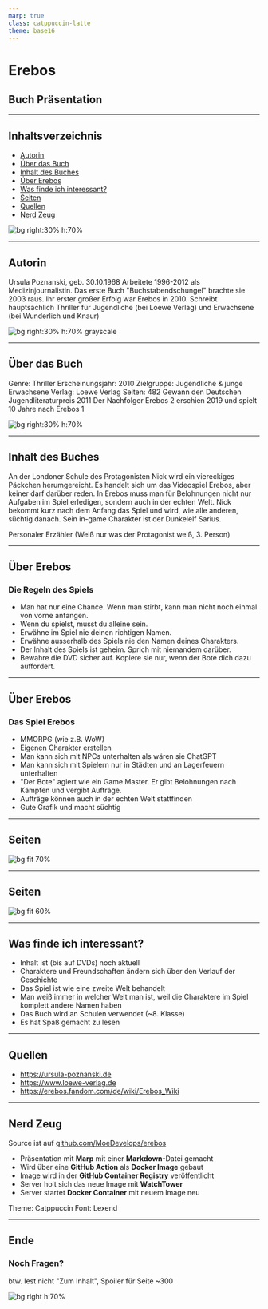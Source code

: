 ```yaml
---
marp: true
class: catppuccin-latte
theme: base16
---
```


# Erebos

## Buch Präsentation

<!-- Dark Reader Plugin aus -->
<meta name="darkreader-lock" />

---

## Inhaltsverzeichnis

- [Autorin](#autorin)
- [Über das Buch](#über-das-buch)
- [Inhalt des Buches](#inhalt-des-buches)
- [Über Erebos](#die-regeln-des-spiels)
- [Was finde ich interessant?](#was-finde-ich-interessant)
- [Seiten](#seiten)
- [Quellen](#quellen)
- [Nerd Zeug](#nerd-zeug)

![bg right:30% h:70%](assets/cover.png)

---

## Autorin

Ursula Poznanski, geb. 30.10.1968
Arbeitete 1996-2012 als Medizinjournalistin.
Das erste Buch "Buchstabendschungel" brachte sie 2003 raus.
Ihr erster großer Erfolg war Erebos in 2010.
Schreibt hauptsächlich Thriller für Jugendliche (bei Loewe Verlag) und Erwachsene (bei Wunderlich und Knaur)

![bg right:30% h:70% grayscale](assets/ursula_poznanski.png)

---

## Über das Buch

Genre: Thriller
Erscheinungsjahr: 2010
Zielgruppe: Jugendliche & junge Erwachsene
Verlag: Loewe Verlag
Seiten: 482
Gewann den Deutschen Jugendliteraturpreis 2011
Der Nachfolger Erebos 2 erschien 2019 und spielt 10 Jahre nach Erebos 1

![bg right:30% h:70%](assets/cover.png)

---

## Inhalt des Buches

An der Londoner Schule des Protagonisten Nick wird ein viereckiges Päckchen herumgereicht. Es handelt sich um das Videospiel Erebos, aber keiner darf darüber reden.
In Erebos muss man für Belohnungen nicht nur Aufgaben im Spiel erledigen, sondern auch in der echten Welt.
Nick bekommt kurz nach dem Anfang das Spiel und wird, wie alle anderen, süchtig danach.
Sein in-game Charakter ist der Dunkelelf Sarius.

Personaler Erzähler (Weiß nur was der Protagonist weiß, 3. Person)

---

## Über Erebos

### Die Regeln des Spiels

* Man hat nur eine Chance. Wenn man stirbt, kann man nicht noch einmal von vorne anfangen.
* Wenn du spielst, musst du alleine sein.
* Erwähne im Spiel nie deinen richtigen Namen.
* Erwähne ausserhalb des Spiels nie den Namen deines Charakters.
* Der Inhalt des Spiels ist geheim. Sprich mit niemandem darüber.
* Bewahre die DVD sicher auf. Kopiere sie nur, wenn der Bote dich dazu auffordert.

---

## Über Erebos

### Das Spiel Erebos

* MMORPG (wie z.B. WoW)
* Eigenen Charakter erstellen
* Man kann sich mit NPCs unterhalten als wären sie ChatGPT
* Man kann sich mit Spielern nur in Städten und an Lagerfeuern unterhalten
* "Der Bote" agiert wie ein Game Master. Er gibt Belohnungen nach Kämpfen und vergibt Aufträge.
* Aufträge können auch in der echten Welt stattfinden
* Gute Grafik und macht süchtig

---

## Seiten

![bg fit 70%](assets/seite1.png)

---

## Seiten

![bg fit 60%](assets/seite2.png)

---

## Was finde ich interessant?

* Inhalt ist (bis auf DVDs) noch aktuell
* Charaktere und Freundschaften ändern sich über den Verlauf der Geschichte
* Das Spiel ist wie eine zweite Welt behandelt
* Man weiß immer in welcher Welt man ist, weil die Charaktere im Spiel komplett andere Namen haben
* Das Buch wird an Schulen verwendet (~8. Klasse)
* Es hat Spaß gemacht zu lesen

---

## Quellen

- <https://ursula-poznanski.de>
- <https://www.loewe-verlag.de>
- <https://erebos.fandom.com/de/wiki/Erebos_Wiki>

---

## Nerd Zeug

Source ist auf [github.com/MoeDevelops/erebos](https://github.com/MoeDevelops/erebos)

- Präsentation mit **Marp** mit einer **Markdown**-Datei gemacht
- Wird über eine **GitHub Action** als **Docker Image** gebaut
- Image wird in der **GitHub Container Registry** veröffentlicht
- Server holt sich das neue Image mit **WatchTower**
- Server startet **Docker Container** mit neuem Image neu

Theme: Catppuccin
Font: Lexend

---

## Ende

### Noch Fragen?

btw. lest nicht "Zum Inhalt", Spoiler für Seite ~300

![bg right h:70%](assets/happy.png)
